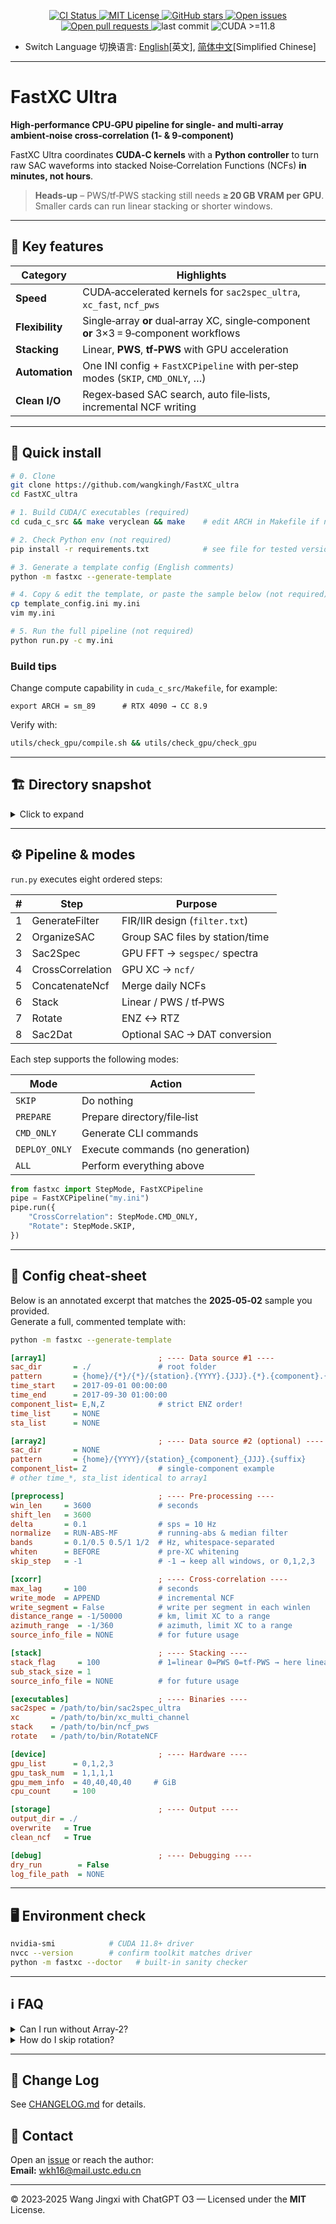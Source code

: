 <p align="center">
  <a href="https://github.com/wangkingh/FastXC_ultra/actions">
    <img src="https://img.shields.io/github/actions/workflow/status/wangkingh/FastXC_ultra/ci.yml?branch=main&label=CI&logo=github" alt="CI Status">
  </a>
  <a href="LICENSE">
    <img src="https://img.shields.io/github/license/wangkingh/FastXC_ultra?color=blue&logo=open-source-initiative" alt="MIT License">
  </a>
  <a href="https://github.com/wangkingh/FastXC_ultra/stargazers">
    <img src="https://img.shields.io/github/stars/wangkingh/FastXC_ultra?style=social" alt="GitHub stars">
  </a>
  <a href="https://github.com/wangkingh/FastXC_ultra/issues">
    <img src="https://img.shields.io/github/issues/wangkingh/FastXC_ultra?logo=github" alt="Open issues">
  </a>
  <a href="https://github.com/wangkingh/FastXC_ultra/pulls">
    <img src="https://img.shields.io/github/issues-pr/wangkingh/FastXC_ultra?logo=github" alt="Open pull requests">
  </a>
  <img src="https://img.shields.io/github/last-commit/wangkingh/FastXC_ultra?logo=git" alt="last commit">
  <img src="https://img.shields.io/badge/CUDA-11.8%2B-green?logo=nvidia" alt="CUDA >=11.8">
</p>


<!-- Switch language / 切换语言: [简体中文](README.zh-CN.md) -->
* Switch Language 切换语言: [English](README.md)[英文], [简体中文](README.zh-CN.md)[Simplified Chinese]
---

# FastXC Ultra
**High‑performance CPU‑GPU pipeline for single‑ and multi‑array ambient‑noise cross‑correlation (1‑ & 9‑component)**  

FastXC Ultra coordinates **CUDA‑C kernels** with a **Python controller** to turn raw SAC waveforms into stacked Noise‑Correlation Functions (NCFs) **in minutes, not hours**.

> **Heads‑up** &ndash; PWS/tf‑PWS stacking still needs **≥ 20 GB VRAM per GPU**.  
> Smaller cards can run linear stacking or shorter windows.

---

## 🚩 Key features
| Category | Highlights |
|----------|------------|
| **Speed** | CUDA‑accelerated kernels for `sac2spec_ultra`, `xc_fast`, `ncf_pws` |
| **Flexibility** | Single‑array **or** dual‑array XC, single‑component **or** 3×3 = 9‑component workflows |
| **Stacking** | Linear, **PWS**, **tf‑PWS** with GPU acceleration |
| **Automation** | One INI config + `FastXCPipeline` with per‑step modes (`SKIP`, `CMD_ONLY`, …) |
| **Clean I/O** | Regex‑based SAC search, auto file‑lists, incremental NCF writing |

---

## 🌱 Quick install
```bash
# 0. Clone
git clone https://github.com/wangkingh/FastXC_ultra
cd FastXC_ultra

# 1. Build CUDA/C executables (required)
cd cuda_c_src && make veryclean && make    # edit ARCH in Makefile if needed

# 2. Check Python env (not required)
pip install -r requirements.txt            # see file for tested versions

# 3. Generate a template config (English comments)
python -m fastxc --generate-template

# 4. Copy & edit the template, or paste the sample below (not required)
cp template_config.ini my.ini
vim my.ini

# 5. Run the full pipeline (not required)
python run.py -c my.ini
```

### Build tips
Change compute capability in `cuda_c_src/Makefile`, for example:
```make
export ARCH = sm_89      # RTX 4090 → CC 8.9
```
Verify with:
```bash
utils/check_gpu/compile.sh && utils/check_gpu/check_gpu
```

---

## 🏗 Directory snapshot
<details>
<summary>Click to expand</summary>

```text
cuda_c_src/          CUDA kernels + Makefiles
  ├─ sac2spec_ultra/   SAC → spectrum
  ├─ xc/               spectrum × spectrum
  ├─ ncf_pws/          PWS / tf‑PWS stacking
  ├─ rotate/           ZNE ↔ RTZ rotation
  └─ Makefile
fastxc/              Python orchestrator
  ├─ cmd_generator/
  ├─ cmd_deployer/
  ├─ list_generator/
  └─ utils/
bin/                 Pre‑built executables (post‑compile)
utils/               GPU checker, plots, helper scripts
config/              Example *.ini
run.py               Minimal launcher
```
</details>

---

## ⚙️ Pipeline & modes
`run.py` executes eight ordered steps:

| # | Step | Purpose |
|---|------|---------|
| 1 | GenerateFilter     | FIR/IIR design (`filter.txt`)          |
| 2 | OrganizeSAC        | Group SAC files by station/time        |
| 3 | Sac2Spec           | GPU FFT → `segspec/` spectra           |
| 4 | CrossCorrelation   | GPU XC → `ncf/`                        |
| 5 | ConcatenateNcf     | Merge daily NCFs                       |
| 6 | Stack              | Linear / PWS / tf‑PWS                  |
| 7 | Rotate             | ENZ ↔ RTZ                              |
| 8 | Sac2Dat            | Optional SAC → DAT conversion          |

Each step supports the following modes:

| Mode | Action |
|------|--------|
| `SKIP`        | Do nothing |
| `PREPARE`     | Prepare directory/file‑list |
| `CMD_ONLY`    | Generate CLI commands |
| `DEPLOY_ONLY` | Execute commands (no generation) |
| `ALL`         | Perform everything above |

```python
from fastxc import StepMode, FastXCPipeline
pipe = FastXCPipeline("my.ini")
pipe.run({
    "CrossCorrelation": StepMode.CMD_ONLY,
    "Rotate": StepMode.SKIP,
})
```

---

## 📝 Config cheat‑sheet
Below is an annotated excerpt that matches the **2025‑05‑02** sample you provided.  
Generate a full, commented template with:
```bash
python -m fastxc --generate-template
```

```ini
[array1]                         ; ---- Data source #1 ----
sac_dir       = ./               # root folder
pattern       = {home}/{*}/{*}/{station}.{YYYY}.{JJJ}.{*}.{component}.{suffix}
time_start    = 2017-09-01 00:00:00
time_end      = 2017-09-30 01:00:00
component_list= E,N,Z            # strict ENZ order!
time_list     = NONE
sta_list      = NONE

[array2]                         ; ---- Data source #2 (optional) ----
sac_dir       = NONE
pattern       = {home}/{YYYY}/{station}_{component}_{JJJ}.{suffix}
component_list= Z                # single‑component example
# other time_*, sta_list identical to array1

[preprocess]                     ; ---- Pre‑processing ----
win_len     = 3600               # seconds
shift_len   = 3600
delta       = 0.1                # sps = 10 Hz
normalize   = RUN-ABS-MF         # running‑abs & median filter
bands       = 0.1/0.5 0.5/1 1/2  # Hz, whitespace‑separated
whiten      = BEFORE             # pre‑XC whitening
skip_step   = -1                 # -1 → keep all windows, or 0,1,2,3

[xcorr]                          ; ---- Cross‑correlation ----
max_lag     = 100                # seconds
write_mode  = APPEND             # incremental NCF
write_segment = False            # write per segment in each winlen
distance_range = -1/50000        # km, limit XC to a range
azimuth_range  = -1/360          # azimuth, limit XC to a range
source_info_file = NONE          # for future usage    

[stack]                          ; ---- Stacking ----
stack_flag     = 100             # 1=linear 0=PWS 0=tf‑PWS → here linear only
sub_stack_size = 1
source_info_file = NONE          # for future usage

[executables]                    ; ---- Binaries ----
sac2spec = /path/to/bin/sac2spec_ultra
xc       = /path/to/bin/xc_multi_channel
stack    = /path/to/bin/ncf_pws
rotate   = /path/to/bin/RotateNCF

[device]                         ; ---- Hardware ----
gpu_list      = 0,1,2,3
gpu_task_num  = 1,1,1,1
gpu_mem_info  = 40,40,40,40     # GiB
cpu_count     = 100

[storage]                        ; ---- Output ----
output_dir = ./
overwrite   = True
clean_ncf   = True

[debug]                          ; ---- Debugging ----
dry_run        = False
log_file_path  = NONE
```

---

## 🖥 Environment check
```bash
nvidia-smi            # CUDA 11.8+ driver
nvcc --version        # confirm toolkit matches driver
python -m fastxc --doctor   # built‑in sanity checker
```

---

## ℹ️ FAQ
<details><summary>Can I run without Array‑2?</summary>

Yes. Set `[array2].sac_dir = NONE`. The pipeline will auto‑switch to single‑array mode.
</details>

<details><summary>How do I skip rotation?</summary>

Either omit the `[rotate]` section or force the step mode:
```python
pipe.run({"Rotate": StepMode.SKIP})
```
</details>

---

## 📒 Change Log
See [CHANGELOG.md](CHANGELOG.md) for details.

## 📧 Contact
Open an [issue](https://github.com/wangkingh/FastXC_ultra/issues) or reach the author:  
**Email:** <wkh16@mail.ustc.edu.cn>

---

© 2023‑2025 Wang Jingxi with ChatGPT O3 — Licensed under the **MIT** License.

